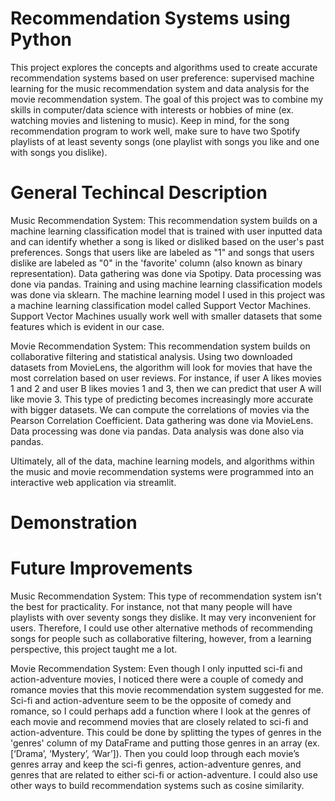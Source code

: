 # Recommendation Systems using Python
This project explores the concepts and algorithms used to create accurate recommendation systems based on user preference: supervised machine learning for the music recommendation system and data analysis for the movie recommendation system. The goal of this project was to combine my skills in computer/data science with interests or hobbies of mine (ex. watching movies and listening to music). Keep in mind, for the song recommendation program to work well, make sure to have two Spotify playlists of at least seventy songs (one playlist with songs you like and one with songs you dislike).

# General Techincal Description
Music Recommendation System: 
This recommendation system builds on a machine learning classification model that is trained with user inputted data and can identify whether a song is liked or disliked based on the user's past preferences. Songs that users like are labeled as "1" and songs that users dislike are labeled as "0" in the 'favorite' column (also known as binary representation). Data gathering was done via Spotipy. Data processing was done via pandas. Training and using machine learning classification models was done via sklearn. The machine learning model I used in this project was a machine learning classification model called Support Vector Machines. Support Vector Machines usually work well with smaller datasets that some features which is evident in our case. 

Movie Recommendation System: 
This recommendation system builds on collaborative filtering and statistical analysis. Using two downloaded datasets from MovieLens, the algorithm will look for movies that have the most correlation based on user reviews. For instance, if user A likes movies 1 and 2 and user B likes movies 1 and 3, then we can predict that user A will like movie 3. This type of predicting becomes increasingly more accurate with bigger datasets. We can compute the correlations of movies via the Pearson Correlation Coefficient. Data gathering was done via MovieLens. Data processing was done via pandas. Data analysis was done also via pandas.

Ultimately, all of the data, machine learning models, and algorithms within the music and movie recommendation systems were programmed into an interactive web application via streamlit. 

# Demonstration


# Future Improvements
Music Recommendation System: 
This type of recommendation system isn't the best for practicality. For instance, not that many people will have playlists with over seventy songs they dislike. It may very inconvenient for users. Therefore, I could use other alternative methods of recommending songs for people such as collaborative filtering, however, from a learning perspective, this project taught me a lot. 

Movie Recommendation System: 
Even though I only inputted sci-fi and action-adventure movies, I noticed there were a couple of comedy and romance movies that this movie recommendation system suggested for me. Sci-fi and action-adventure seem to be the opposite of comedy and romance, so I could perhaps add a function where I look at the genres of each movie and recommend movies that are closely related to sci-fi and action-adventure. This could be done by splitting the types of genres in the 'genres' column of my DataFrame and putting those genres in an array (ex. [‘Drama’, ‘Mystery’, ‘War’]). Then you could loop through each movie’s genres array and keep the sci-fi genres, action-adventure genres, and genres that are related to either sci-fi or action-adventure. I could also use other ways to build recommendation systems such as cosine similarity. 
